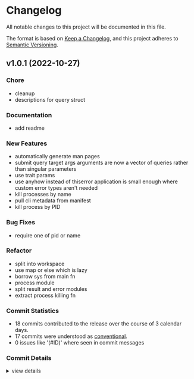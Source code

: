 # Changelog

All notable changes to this project will be documented in this file.

The format is based on [Keep a Changelog](https://keepachangelog.com/en/1.0.0/),
and this project adheres to [Semantic Versioning](https://semver.org/spec/v2.0.0.html).

## v1.0.1 (2022-10-27)

### Chore

 - <csr-id-6438a77ed086ff50be9551d06b7a892e6f969329/> cleanup
 - <csr-id-1b9a5d8883351205eee1c017ce0932db7f58ddfe/> descriptions for query struct

### Documentation

 - <csr-id-0d82df7e6f9e041e66ff36c7ef04d6ef1e9e02a7/> add readme

### New Features

 - <csr-id-1f2535260d53bb74c390347781b3bcaad7ec83e1/> automatically generate man pages
 - <csr-id-27f7b779b64301dc8bd64a3b49b9c78dac0e9b7e/> submit query target args
   arguments are now a vector of queries rather than singular parameters
 - <csr-id-b918cd03bc08e61b4945e550680ebf5252110662/> use trait params
 - <csr-id-6c40955f97c9dd2ff54f1ef58734636e4526ba78/> use anyhow instead of thiserror
   application is small enough where custom error types aren't needed
 - <csr-id-2c52d7acca41c2c675e51874359aede0c5cb1278/> kill processes by name
 - <csr-id-1c9b3fdb9030f89d4205c3ca3ee273d44762f9fb/> pull cli metadata from manifest
 - <csr-id-f12494eca18375e3be5a4cb5c55c2d9aeba506bf/> kill process by PID

### Bug Fixes

 - <csr-id-a4e604bc7921a0aa303431d2c4d89b912c5cf741/> require one of pid or name

### Refactor

 - <csr-id-624803fdc5d798c33699aa8ed198266355ce7f43/> split into workspace
 - <csr-id-16179a986942b89ba3885f4b4738ebb93b9ef742/> use map or else which is lazy
 - <csr-id-ab4c22db70a31a498a05ed7558b354f60586c119/> borrow sys from main fn
 - <csr-id-da5359c8d1619a9970eb80a22b423b7cc5a264d7/> process module
 - <csr-id-b8912cd5389edebc738d0f84c735f05cb74d18fa/> split result and error modules
 - <csr-id-7454cedf35ade1cc4df1f67c6d61a3229bc941c4/> extract process killing fn

### Commit Statistics

<csr-read-only-do-not-edit/>

 - 18 commits contributed to the release over the course of 3 calendar days.
 - 17 commits were understood as [conventional](https://www.conventionalcommits.org).
 - 0 issues like '(#ID)' where seen in commit messages

### Commit Details

<csr-read-only-do-not-edit/>

<details><summary>view details</summary>

 * **Uncategorized**
    - split into workspace ([`624803f`](https://github.com/zmrl010/pkill/commit/624803fdc5d798c33699aa8ed198266355ce7f43))
    - cleanup ([`6438a77`](https://github.com/zmrl010/pkill/commit/6438a77ed086ff50be9551d06b7a892e6f969329))
    - use map or else which is lazy ([`16179a9`](https://github.com/zmrl010/pkill/commit/16179a986942b89ba3885f4b4738ebb93b9ef742))
    - descriptions for query struct ([`1b9a5d8`](https://github.com/zmrl010/pkill/commit/1b9a5d8883351205eee1c017ce0932db7f58ddfe))
    - automatically generate man pages ([`1f25352`](https://github.com/zmrl010/pkill/commit/1f2535260d53bb74c390347781b3bcaad7ec83e1))
    - submit query target args ([`27f7b77`](https://github.com/zmrl010/pkill/commit/27f7b779b64301dc8bd64a3b49b9c78dac0e9b7e))
    - borrow sys from main fn ([`ab4c22d`](https://github.com/zmrl010/pkill/commit/ab4c22db70a31a498a05ed7558b354f60586c119))
    - use trait params ([`b918cd0`](https://github.com/zmrl010/pkill/commit/b918cd03bc08e61b4945e550680ebf5252110662))
    - use anyhow instead of thiserror ([`6c40955`](https://github.com/zmrl010/pkill/commit/6c40955f97c9dd2ff54f1ef58734636e4526ba78))
    - process module ([`da5359c`](https://github.com/zmrl010/pkill/commit/da5359c8d1619a9970eb80a22b423b7cc5a264d7))
    - split result and error modules ([`b8912cd`](https://github.com/zmrl010/pkill/commit/b8912cd5389edebc738d0f84c735f05cb74d18fa))
    - require one of pid or name ([`a4e604b`](https://github.com/zmrl010/pkill/commit/a4e604bc7921a0aa303431d2c4d89b912c5cf741))
    - kill processes by name ([`2c52d7a`](https://github.com/zmrl010/pkill/commit/2c52d7acca41c2c675e51874359aede0c5cb1278))
    - extract process killing fn ([`7454ced`](https://github.com/zmrl010/pkill/commit/7454cedf35ade1cc4df1f67c6d61a3229bc941c4))
    - pull cli metadata from manifest ([`1c9b3fd`](https://github.com/zmrl010/pkill/commit/1c9b3fdb9030f89d4205c3ca3ee273d44762f9fb))
    - add readme ([`0d82df7`](https://github.com/zmrl010/pkill/commit/0d82df7e6f9e041e66ff36c7ef04d6ef1e9e02a7))
    - kill process by PID ([`f12494e`](https://github.com/zmrl010/pkill/commit/f12494eca18375e3be5a4cb5c55c2d9aeba506bf))
    - initial commit ([`f03a0b2`](https://github.com/zmrl010/pkill/commit/f03a0b26283054e4be07671aa4b79a314da5a889))
</details>


